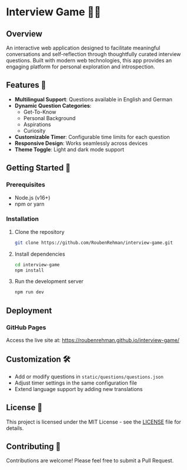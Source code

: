 # Interview Game 🎲💬

## Overview
An interactive web application designed to facilitate meaningful conversations and self-reflection through thoughtfully curated interview questions. Built with modern web technologies, this app provides an engaging platform for personal exploration and introspection.

## Features 🌟
- **Multilingual Support**: Questions available in English and German
- **Dynamic Question Categories**:
  - Get-To-Know
  - Personal Background
  - Aspirations
  - Curiosity
- **Customizable Timer**: Configurable time limits for each question
- **Responsive Design**: Works seamlessly across devices
- **Theme Toggle**: Light and dark mode support

## Getting Started 🚀

### Prerequisites
- Node.js (v16+)
- npm or yarn

### Installation
1. Clone the repository
   ```bash
   git clone https://github.com/RoubenRehman/interview-game.git
   ```

2. Install dependencies
   ```bash
   cd interview-game
   npm install
   ```

3. Run the development server
   ```bash
   npm run dev
   ```

## Deployment

### GitHub Pages

Access the live site at: https://roubenrehman.github.io/interview-game/

## Customization 🛠️
- Add or modify questions in `static/questions/questions.json`
- Adjust timer settings in the same configuration file
- Extend language support by adding new translations

## License 📄
This project is licensed under the MIT License - see the [LICENSE](LICENSE) file for details.

## Contributing 🤝
Contributions are welcome! Please feel free to submit a Pull Request.
